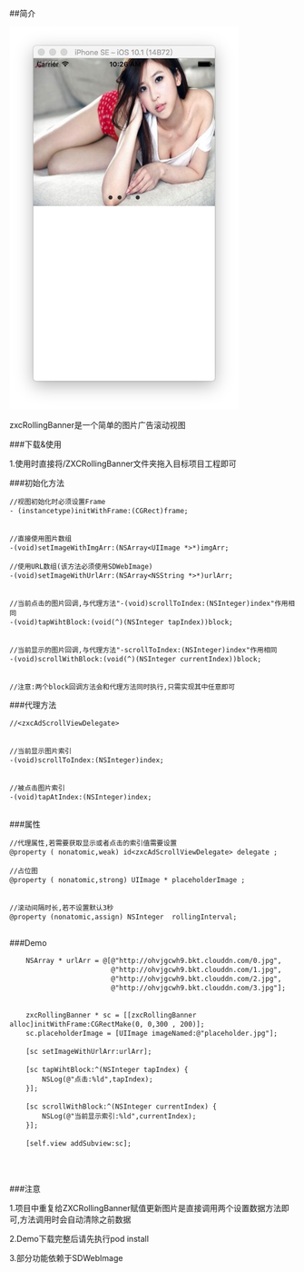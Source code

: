 ##简介

![展示图](./show.jpg)

zxcRollingBanner是一个简单的图片广告滚动视图


###下载&使用

1.使用时直接将/ZXCRollingBanner文件夹拖入目标项目工程即可



###初始化方法
```
//视图初始化时必须设置Frame
- (instancetype)initWithFrame:(CGRect)frame;


//直接使用图片数组
-(void)setImageWithImgArr:(NSArray<UIImage *>*)imgArr;

//使用URL数组(该方法必须使用SDWebImage)
-(void)setImageWithUrlArr:(NSArray<NSString *>*)urlArr;


//当前点击的图片回调,与代理方法"-(void)scrollToIndex:(NSInteger)index"作用相同
-(void)tapWihtBlock:(void(^)(NSInteger tapIndex))block;


//当前显示的图片回调,与代理方法"-scrollToIndex:(NSInteger)index"作用相同
-(void)scrollWithBlock:(void(^)(NSInteger currentIndex))block;


//注意:两个block回调方法会和代理方法同时执行,只需实现其中任意即可

```

###代理方法


```
//<zxcAdScrollViewDelegate>


//当前显示图片索引
-(void)scrollToIndex:(NSInteger)index;


//被点击图片索引
-(void)tapAtIndex:(NSInteger)index;


```


###属性

```
//代理属性,若需要获取显示或者点击的索引值需要设置
@property ( nonatomic,weak) id<zxcAdScrollViewDelegate> delegate ;

//占位图
@property ( nonatomic,strong) UIImage * placeholderImage ;


//滚动间隔时长,若不设置默认3秒
@property (nonatomic,assign) NSInteger  rollingInterval;


```



###Demo


```
    NSArray * urlArr = @[@"http://ohvjgcwh9.bkt.clouddn.com/0.jpg",
                         @"http://ohvjgcwh9.bkt.clouddn.com/1.jpg",
                         @"http://ohvjgcwh9.bkt.clouddn.com/2.jpg",
                         @"http://ohvjgcwh9.bkt.clouddn.com/3.jpg"];
    
    
    zxcRollingBanner * sc = [[zxcRollingBanner alloc]initWithFrame:CGRectMake(0, 0,300 , 200)];
    sc.placeholderImage = [UIImage imageNamed:@"placeholder.jpg"];
    
    [sc setImageWithUrlArr:urlArr];
    
    [sc tapWihtBlock:^(NSInteger tapIndex) {
        NSLog(@"点击:%ld",tapIndex);
    }];

    [sc scrollWithBlock:^(NSInteger currentIndex) {
        NSLog(@"当前显示索引:%ld",currentIndex);
    }];

    [self.view addSubview:sc];
    
    


```


###注意

1.项目中重复给ZXCRollingBanner赋值更新图片是直接调用两个设置数据方法即可,方法调用时会自动清除之前数据

2.Demo下载完整后请先执行pod install

3.部分功能依赖于SDWebImage





